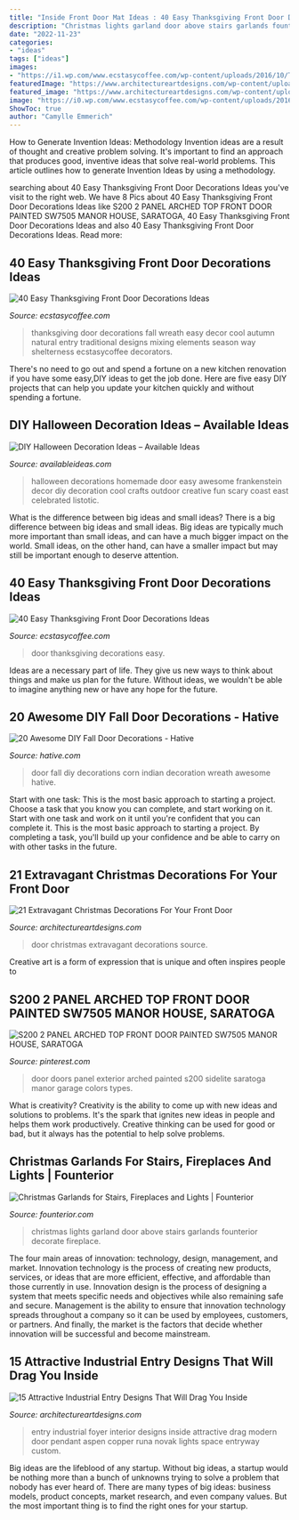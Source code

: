 ```yaml
---
title: "Inside Front Door Mat Ideas : 40 Easy Thanksgiving Front Door Decorations Ideas"
description: "Christmas lights garland door above stairs garlands founterior decorate fireplace"
date: "2022-11-23"
categories:
- "ideas"
tags: ["ideas"]
images:
- "https://i1.wp.com/www.ecstasycoffee.com/wp-content/uploads/2016/10/Thanksgiving-Front-Door-Decorations-13.jpg?resize=510%2C680"
featuredImage: "https://www.architectureartdesigns.com/wp-content/uploads/2016/11/6-41.jpg"
featured_image: "https://www.architectureartdesigns.com/wp-content/uploads/2016/11/6-41.jpg"
image: "https://i0.wp.com/www.ecstasycoffee.com/wp-content/uploads/2016/10/Thanksgiving-Front-Door-Decorations-Ideas-3.jpg"
ShowToc: true
author: "Camylle Emmerich"
---
```



How to Generate Invention Ideas: Methodology
Invention ideas are a result of thought and creative problem solving. It's important to find an approach that produces good, inventive ideas that solve real-world problems. This article outlines how to generate Invention Ideas by using a methodology.

	

		
searching about 40 Easy Thanksgiving Front Door Decorations Ideas you've visit to the right web. We have 8 Pics about 40 Easy Thanksgiving Front Door Decorations Ideas like S200 2 PANEL ARCHED TOP FRONT DOOR PAINTED SW7505 MANOR HOUSE, SARATOGA, 40 Easy Thanksgiving Front Door Decorations Ideas and also 40 Easy Thanksgiving Front Door Decorations Ideas. Read more:
		
    
## 40 Easy Thanksgiving Front Door Decorations Ideas

<img loading=lazy src="https://i0.wp.com/www.ecstasycoffee.com/wp-content/uploads/2016/10/Thanksgiving-Front-Door-Decorations-Ideas-3.jpg" onerror="this.onerror=null;this.src='https://tse4.mm.bing.net/th?id=OIP.cDUlo7ADIpu0MG1sqyITawHaLJ&amp;pid=15.1';" alt="40 Easy Thanksgiving Front Door Decorations Ideas">

_Source: ecstasycoffee.com_

>thanksgiving door decorations fall wreath easy decor cool autumn natural entry traditional designs mixing elements season way shelterness ecstasycoffee decorators. 

	

There's no need to go out and spend a fortune on a new kitchen renovation if you have some easy,DIY ideas to get the job done. Here are five easy DIY projects that can help you update your kitchen quickly and without spending a fortune.

    
## DIY Halloween Decoration Ideas – Available Ideas

<img loading=lazy src="http://availableideas.com/wp-content/uploads/2015/08/Frankenstein-Door.jpg" onerror="this.onerror=null;this.src='https://tse2.mm.bing.net/th?id=OIP.tb_V5FaxQGKl-AL-22O9DAHaKo&amp;pid=15.1';" alt="DIY Halloween Decoration Ideas – Available Ideas">

_Source: availableideas.com_

>halloween decorations homemade door easy awesome frankenstein decor diy decoration cool crafts outdoor creative fun scary coast east celebrated listotic. 

	

What is the difference between big ideas and small ideas?
There is a big difference between big ideas and small ideas. Big ideas are typically much more important than small ideas, and can have a much bigger impact on the world. Small ideas, on the other hand, can have a smaller impact but may still be important enough to deserve attention.

    
## 40 Easy Thanksgiving Front Door Decorations Ideas

<img loading=lazy src="https://i1.wp.com/www.ecstasycoffee.com/wp-content/uploads/2016/10/Thanksgiving-Front-Door-Decorations-13.jpg?resize=510%2C680" onerror="this.onerror=null;this.src='https://tse3.mm.bing.net/th?id=OIP.ftgLEwJowab5hv_kvsBSpwHaJ4&amp;pid=15.1';" alt="40 Easy Thanksgiving Front Door Decorations Ideas">

_Source: ecstasycoffee.com_

>door thanksgiving decorations easy. 

	

Ideas are a necessary part of life. They give us new ways to think about things and make us plan for the future. Without ideas, we wouldn't be able to imagine anything new or have any hope for the future.

    
## 20 Awesome DIY Fall Door Decorations - Hative

<img loading=lazy src="https://hative.com/wp-content/uploads/2016/09/fall-door-decoration/1-fall-door-decoration.jpg" onerror="this.onerror=null;this.src='https://tse4.mm.bing.net/th?id=OIP.y81HDBstJ-Mh-7XO734lQgHaLL&amp;pid=15.1';" alt="20 Awesome DIY Fall Door Decorations - Hative">

_Source: hative.com_

>door fall diy decorations corn indian decoration wreath awesome hative. 

	

Start with one task: This is the most basic approach to starting a project. Choose a task that you know you can complete, and start working on it.
Start with one task and work on it until you're confident that you can complete it. This is the most basic approach to starting a project. By completing a task, you'll build up your confidence and be able to carry on with other tasks in the future.

    
## 21 Extravagant Christmas Decorations For Your Front Door

<img loading=lazy src="https://www.architectureartdesigns.com/wp-content/uploads/2016/11/6-41.jpg" onerror="this.onerror=null;this.src='https://tse1.mm.bing.net/th?id=OIP.diSiDxS9NFbvGvW6Qqh8GAHaLI&amp;pid=15.1';" alt="21 Extravagant Christmas Decorations For Your Front Door">

_Source: architectureartdesigns.com_

>door christmas extravagant decorations source. 

	

Creative art is a form of expression that is unique and often inspires people to

    
## S200 2 PANEL ARCHED TOP FRONT DOOR PAINTED SW7505 MANOR HOUSE, SARATOGA

<img loading=lazy src="https://i.pinimg.com/736x/b5/fe/4d/b5fe4d11fab2a85d352a4305f1184280.jpg" onerror="this.onerror=null;this.src='https://tse3.mm.bing.net/th?id=OIP.WYB-dAHuTBTRXAy6mivdaQHaJ3&amp;pid=15.1';" alt="S200 2 PANEL ARCHED TOP FRONT DOOR PAINTED SW7505 MANOR HOUSE, SARATOGA">

_Source: pinterest.com_

>door doors panel exterior arched painted s200 sidelite saratoga manor garage colors types. 

	

What is creativity?
Creativity is the ability to come up with new ideas and solutions to problems. It's the spark that ignites new ideas in people and helps them work productively. Creative thinking can be used for good or bad, but it always has the potential to help solve problems.

    
## Christmas Garlands For Stairs, Fireplaces And Lights | Founterior

<img loading=lazy src="http://founterior.com/wp-content/uploads/2014/11/Christmas-garland-lights-3-placed-above-the-front-door.jpg" onerror="this.onerror=null;this.src='https://tse2.mm.bing.net/th?id=OIP.Yu-Md69q25E1uIn5PTIw3wAAAA&amp;pid=15.1';" alt="Christmas Garlands for Stairs, Fireplaces and Lights | Founterior">

_Source: founterior.com_

>christmas lights garland door above stairs garlands founterior decorate fireplace. 

	

The four main areas of innovation: technology, design, management, and market.
Innovation technology is the process of creating new products, services, or ideas that are more efficient, effective, and affordable than those currently in use. Innovation design is the process of designing a system that meets specific needs and objectives while also remaining safe and secure. Management is the ability to ensure that innovation technology spreads throughout a company so it can be used by employees, customers, or partners. And finally, the market is the factors that decide whether innovation will be successful and become mainstream.

    
## 15 Attractive Industrial Entry Designs That Will Drag You Inside

<img loading=lazy src="https://www.architectureartdesigns.com/wp-content/uploads/2015/12/15-Attractive-Industrial-Entry-Designs-That-Will-Drag-You-Inside-12.jpg" onerror="this.onerror=null;this.src='https://tse4.mm.bing.net/th?id=OIP.luzGR1qezADwN40dr5RhnAHaLL&amp;pid=15.1';" alt="15 Attractive Industrial Entry Designs That Will Drag You Inside">

_Source: architectureartdesigns.com_

>entry industrial foyer interior designs inside attractive drag modern door pendant aspen copper runa novak lights space entryway custom. 

	

Big ideas are the lifeblood of any startup. Without big ideas, a startup would be nothing more than a bunch of unknowns trying to solve a problem that nobody has ever heard of. There are many types of big ideas: business models, product concepts, market research, and even company values. But the most important thing is to find the right ones for your startup.

